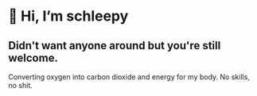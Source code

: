 # 👋 Hi, I’m schleepy #

## Didn't want anyone around but you're still welcome. ##

Converting oxygen into carbon dioxide and energy for my body. No skills, no shit.
